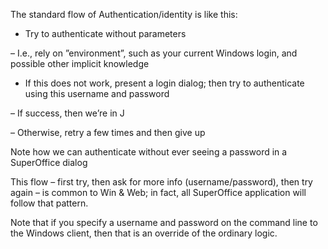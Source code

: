 <properties date="2016-05-11"
SortOrder="42"
/>

The standard flow of Authentication/identity is like this:

* Try to authenticate without parameters

–       I.e., rely on ”environment”, such as your current Windows login, and possible other implicit knowledge

* If this does not work, present a login dialog; then try to authenticate using this username and password

–       If success, then we’re in J

–       Otherwise, retry a few times and then give up

Note how we can authenticate without ever seeing a password in a SuperOffice dialog

This flow – first try, then ask for more info (username/password), then try again – is common to Win & Web; in fact, all SuperOffice application will follow that pattern.

Note that if you specify a username and password on the command line to the Windows client, then that is an override of the ordinary logic.
